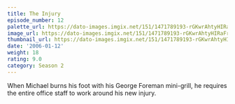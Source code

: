 ```yaml
---
title: The Injury
episode_number: 12
palette_url: https://dato-images.imgix.net/151/1471789193-rGKwrAhtyHIRaFrD7EwUZdkw9TQ.jpg?ixlib=rb-1.1.0&ch=DPR%2CWidth&auto=enhance&palette=json
image_url: https://dato-images.imgix.net/151/1471789193-rGKwrAhtyHIRaFrD7EwUZdkw9TQ.jpg?ixlib=rb-1.1.0&ch=DPR%2CWidth&auto=compress%2Cformat&w=500
thumbnail_url: https://dato-images.imgix.net/151/1471789193-rGKwrAhtyHIRaFrD7EwUZdkw9TQ.jpg?ixlib=rb-1.1.0&ch=DPR%2CWidth&auto=enhance&w=500&h=280&fit=crop&fm=jpg
date: '2006-01-12'
weight: 18
rating: 9.0
category: Season 2
---
```


When Michael burns his foot with his George Foreman mini-grill, he requires the entire office staff to work around his new injury.